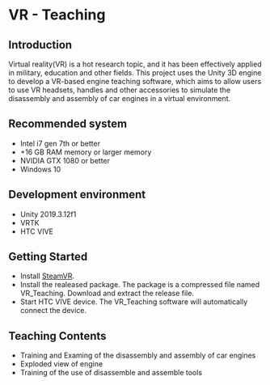 VR - Teaching
===============

## Introduction
Virtual reality(VR) is a hot research topic, and it has been effectively applied in military, education and other fields. This project uses the Unity 3D engine to develop a VR-based engine teaching software, which aims to allow users to use VR headsets, handles and other accessories to simulate the disassembly and assembly of car engines in a virtual environment.


## Recommended system
* Intel i7 gen 7th or better
* +16 GB RAM memory or larger memory
* NVIDIA GTX 1080 or better
* Windows 10

## Development environment
* Unity 2019.3.12f1
* VRTK
* HTC VIVE

## Getting Started
* Install [SteamVR](https://store.steampowered.com/app/250820/SteamVR/).
* Install the realeased package. The package is a compressed file named VR_Teaching. Download and extract the release file.
* Start HTC VIVE device. The VR_Teaching software will automatically connect the device.
  
## Teaching Contents
* Training and Examing of the disassembly and assembly of car engines
* Exploded view of engine
* Training of the use of disassemble and assemble tools
